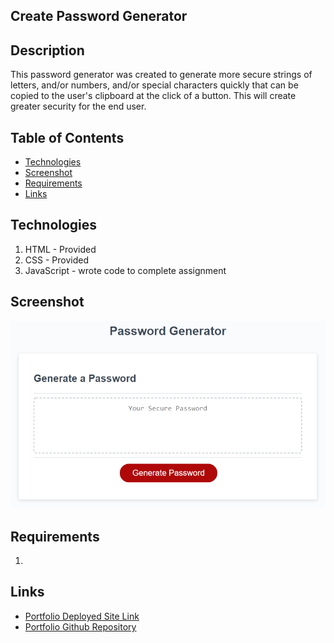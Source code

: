 ## Create Password Generator
## Description
This password generator was created to generate more secure strings of letters, and/or numbers, and/or special characters quickly that can be copied to the user's clipboard at the click of a button. This will create greater security for the end user.

## Table of Contents
* [Technologies](#technologies)
* [Screenshot](#screenshot)
* [Requirements](#requirements)
* [Links](#links)


## Technologies
1. HTML - Provided
2. CSS - Provided
3. JavaScript - wrote code to complete assignment


## Screenshot
![Screenshot](./assets/images/03-javascript-homework-demo.png)


## Requirements
1. 

## Links
* [Portfolio Deployed Site Link](https://bspiewak6.github.io/portfolio/) 
* [Portfolio Github Repository](https://github.com/bspiewak6/portfolio)